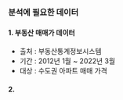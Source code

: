 ### 분석에 필요한 데이터

#### 1. 부동산 매매가 데이터
- 출처 : 부동산통계정보시스템
- 기간 : 2012년 1월 ~ 2022년 3월
- 대상 : 수도권 아파트 매매 가격

#### 2. 
